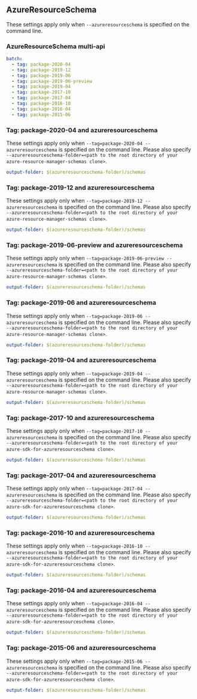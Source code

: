 ## AzureResourceSchema

These settings apply only when `--azureresourceschema` is specified on the command line.

### AzureResourceSchema multi-api

``` yaml $(azureresourceschema) && $(multiapi)
batch:
  - tag: package-2020-04
  - tag: package-2019-12
  - tag: package-2019-06
  - tag: package-2019-06-preview
  - tag: package-2019-04
  - tag: package-2017-10
  - tag: package-2017-04
  - tag: package-2016-10
  - tag: package-2016-04
  - tag: package-2015-06
```

### Tag: package-2020-04 and azureresourceschema

These settings apply only when `--tag=package-2020-04 --azureresourceschema` is specified on the command line.
Please also specify `--azureresourceschema-folder=<path to the root directory of your azure-resource-manager-schemas clone>`.

``` yaml $(tag) == 'package-2020-04' && $(azureresourceschema)
output-folder: $(azureresourceschema-folder)/schemas
```

### Tag: package-2019-12 and azureresourceschema

These settings apply only when `--tag=package-2019-12 --azureresourceschema` is specified on the command line.
Please also specify `--azureresourceschema-folder=<path to the root directory of your azure-resource-manager-schemas clone>`.

``` yaml $(tag) == 'package-2019-12' && $(azureresourceschema)
output-folder: $(azureresourceschema-folder)/schemas
```

### Tag: package-2019-06-preview and azureresourceschema

These settings apply only when `--tag=package-2019-06-preview --azureresourceschema` is specified on the command line.
Please also specify `--azureresourceschema-folder=<path to the root directory of your azure-resource-manager-schemas clone>`.

``` yaml $(tag) == 'package-2019-06-preview' && $(azureresourceschema)
output-folder: $(azureresourceschema-folder)/schemas
```

### Tag: package-2019-06 and azureresourceschema

These settings apply only when `--tag=package-2019-06 --azureresourceschema` is specified on the command line.
Please also specify `--azureresourceschema-folder=<path to the root directory of your azure-resource-manager-schemas clone>`.

``` yaml $(tag) == 'package-2019-06' && $(azureresourceschema)
output-folder: $(azureresourceschema-folder)/schemas
```

### Tag: package-2019-04 and azureresourceschema

These settings apply only when `--tag=package-2019-04 --azureresourceschema` is specified on the command line.
Please also specify `--azureresourceschema-folder=<path to the root directory of your azure-resource-manager-schemas clone>`.

``` yaml $(tag) == 'package-2019-04' && $(azureresourceschema)
output-folder: $(azureresourceschema-folder)/schemas
```

### Tag: package-2017-10 and azureresourceschema

These settings apply only when `--tag=package-2017-10 --azureresourceschema` is specified on the command line.
Please also specify `--azureresourceschema-folder=<path to the root directory of your azure-sdk-for-azureresourceschema clone>`.

``` yaml $(tag) == 'package-2017-10' && $(azureresourceschema)
output-folder: $(azureresourceschema-folder)/schemas
```

### Tag: package-2017-04 and azureresourceschema

These settings apply only when `--tag=package-2017-04 --azureresourceschema` is specified on the command line.
Please also specify `--azureresourceschema-folder=<path to the root directory of your azure-sdk-for-azureresourceschema clone>`.

``` yaml $(tag) == 'package-2017-04' && $(azureresourceschema)
output-folder: $(azureresourceschema-folder)/schemas
```

### Tag: package-2016-10 and azureresourceschema

These settings apply only when `--tag=package-2016-10 --azureresourceschema` is specified on the command line.
Please also specify `--azureresourceschema-folder=<path to the root directory of your azure-sdk-for-azureresourceschema clone>`.

``` yaml $(tag) == 'package-2016-10'  && $(azureresourceschema)
output-folder: $(azureresourceschema-folder)/schemas
```

### Tag: package-2016-04 and azureresourceschema

These settings apply only when `--tag=package-2016-04 --azureresourceschema` is specified on the command line.
Please also specify `--azureresourceschema-folder=<path to the root directory of your azure-sdk-for-azureresourceschema clone>`.

``` yaml $(tag) == 'package-2016-04' && $(azureresourceschema)
output-folder: $(azureresourceschema-folder)/schemas
```

### Tag: package-2015-06 and azureresourceschema

These settings apply only when `--tag=package-2015-06 --azureresourceschema` is specified on the command line.
Please also specify `--azureresourceschema-folder=<path to the root directory of your azure-sdk-for-azureresourceschema clone>`.

``` yaml $(tag) == 'package-2015-06' && $(azureresourceschema)
output-folder: $(azureresourceschema-folder)/schemas
```
